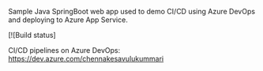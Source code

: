 Sample Java SpringBoot web app used to demo CI/CD using Azure DevOps and deploying to Azure App Service.

[![Build status]

CI/CD pipelines on Azure DevOps:
https://dev.azure.com/chennakesavulukummari

